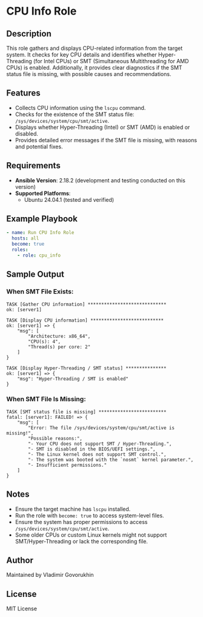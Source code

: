 # CPU Info Role

## Description
This role gathers and displays CPU-related information from the target system. It checks for key CPU details and identifies whether Hyper-Threading (for Intel CPUs) or SMT (Simultaneous Multithreading for AMD CPUs) is enabled. Additionally, it provides clear diagnostics if the SMT status file is missing, with possible causes and recommendations.

## Features
- Collects CPU information using the `lscpu` command.
- Checks for the existence of the SMT status file: `/sys/devices/system/cpu/smt/active`.
- Displays whether Hyper-Threading (Intel) or SMT (AMD) is enabled or disabled.
- Provides detailed error messages if the SMT file is missing, with reasons and potential fixes.

## Requirements
- **Ansible Version**: 2.18.2 (development and testing conducted on this version)
- **Supported Platforms**:
  - Ubuntu 24.04.1 (tested and verified)

## Example Playbook

```yaml
- name: Run CPU Info Role
  hosts: all
  become: true
  roles:
    - role: cpu_info
```

## Sample Output
### When SMT File Exists:
```
TASK [Gather CPU information] *****************************
ok: [server1]

TASK [Display CPU information] ***************************
ok: [server1] => {
    "msg": [
        "Architecture: x86_64",
        "CPU(s): 4",
        "Thread(s) per core: 2"
    ]
}

TASK [Display Hyper-Threading / SMT status] ***************
ok: [server1] => {
    "msg": "Hyper-Threading / SMT is enabled"
}
```

### When SMT File Is Missing:
```
TASK [SMT status file is missing] *************************
fatal: [server1]: FAILED! => {
    "msg": [
        "Error: The file /sys/devices/system/cpu/smt/active is missing!",
        "Possible reasons:",
        "- Your CPU does not support SMT / Hyper-Threading.",
        "- SMT is disabled in the BIOS/UEFI settings.",
        "- The Linux kernel does not support SMT control.",
        "- The system was booted with the `nosmt` kernel parameter.",
        "- Insufficient permissions."
    ]
}
```

## Notes
- Ensure the target machine has `lscpu` installed.
- Run the role with `become: true` to access system-level files.
- Ensure the system has proper permissions to access `/sys/devices/system/cpu/smt/active`.
- Some older CPUs or custom Linux kernels might not support SMT/Hyper-Threading or lack the corresponding file.

## Author
Maintained by Vladimir Govorukhin

## License
MIT License